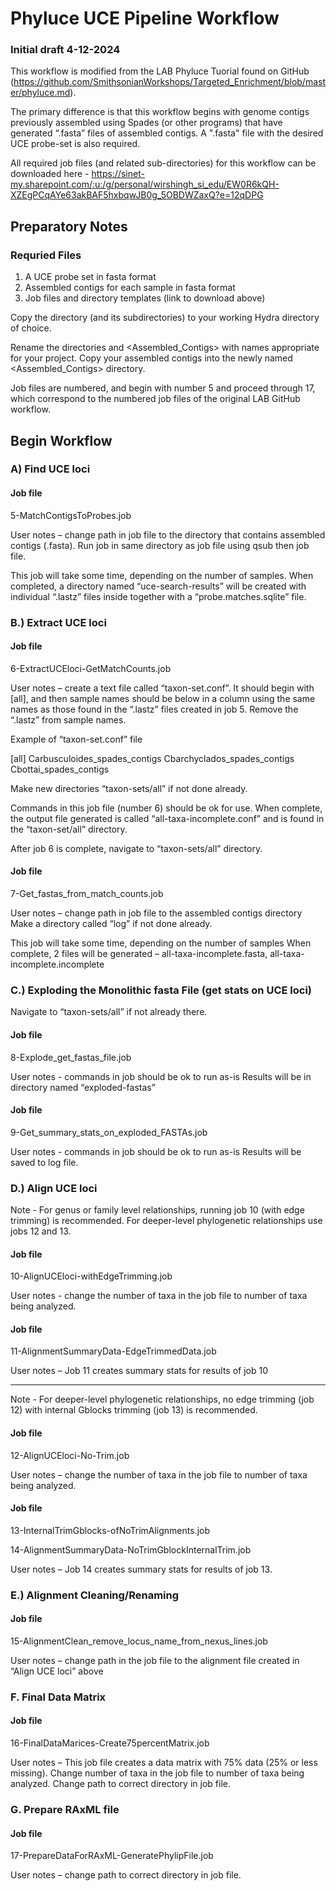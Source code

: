 # Phyluce UCE Pipeline Workflow
### Initial draft 4-12-2024
 
This workflow is modified from the LAB Phyluce Tuorial found on GitHub (https://github.com/SmithsonianWorkshops/Targeted_Enrichment/blob/master/phyluce.md).
 
The primary difference is that this workflow begins with genome contigs previously assembled using Spades (or other programs) that have generated “.fasta” files of assembled contigs. A ".fasta" file with the desired UCE probe-set is also required.
 
All required job files (and related sub-directories) for this workflow can be downloaded here - https://sinet-my.sharepoint.com/:u:/g/personal/wirshingh_si_edu/EW0R6kQH-XZEgPCqAYe63akBAF5hxbqwJB0g_5OBDWZaxQ?e=12qDPG
 
## Preparatory Notes
 
### Requried Files
1. 	A UCE probe set in fasta format
2. 	Assembled contigs for each sample in fasta format
3. 	Job files and directory templates (link to download above)
 
Copy the directory (and its subdirectories) <project> to your working Hydra directory of choice.
 
Rename the directories <project> and <Assembled_Contigs> with names appropriate for your project. Copy your assembled contigs into the newly named <Assembled_Contigs> directory.
 
Job files are numbered, and begin with number 5 and proceed through 17, which correspond to the numbered job files of the original LAB GitHub workflow.
 
 
## Begin Workflow
 
### A) Find UCE loci
 
#### Job file
5-MatchContigsToProbes.job
 
User notes – change path in job file to the directory that contains assembled contigs (.fasta). Run job in same directory as job file using qsub then job file.
 
This job will take some time, depending on the number of samples. When completed, a directory named “uce-search-results” will be created with individual “.lastz” files inside together with a “probe.matches.sqlite” file.
 
 


### B.) Extract UCE loci
 
#### Job file
6-ExtractUCEloci-GetMatchCounts.job
 
User notes – create a text file called “taxon-set.conf”. It should begin with [all], and then sample names should be below in a column using the same names as those found in the “.lastz” files created in job 5. Remove the “.lastz” from sample names.
 
Example of “taxon-set.conf” file
 
[all]
Carbusculoides_spades_contigs
Cbarchyclados_spades_contigs
Cbottai_spades_contigs
 
Make new directories “taxon-sets/all” if not done already.
 
Commands in this job file (number 6) should be ok for use. When complete, the output file generated is called “all-taxa-incomplete.conf” and is found in the “taxon-set/all” directory.
 
After job 6 is complete, navigate to “taxon-sets/all” directory.
 
 
#### Job file
7-Get_fastas_from_match_counts.job
 
User notes – change path in job file to the assembled contigs directory
Make a directory called “log” if not done already.
 
This job will take some time, depending on the number of samples When complete, 2 files will be generated – all-taxa-incomplete.fasta, all-taxa-incomplete.incomplete
 
 
 
### C.) Exploding the Monolithic fasta File (get stats on UCE loci)
 
Navigate to “taxon-sets/all” if not already there.
 
#### Job file
8-Explode_get_fastas_file.job
 
User notes - commands in job should be ok to run as-is
Results will be in directory named “exploded-fastas”
 
#### Job file
9-Get_summary_stats_on_exploded_FASTAs.job
 
User notes - commands in job should be ok to run as-is
Results will be saved to log file.
 
 
### D.) Align UCE loci
 
Note - For genus or family level relationships, running job 10 (with edge trimming) is recommended. For deeper-level phylogenetic relationships use jobs 12 and 13.
 
#### Job file
10-AlignUCEloci-withEdgeTrimming.job
 
User notes - change the number of taxa in the job file to number of taxa being analyzed.
 
#### Job file
11-AlignmentSummaryData-EdgeTrimmedData.job
 
User notes – Job 11 creates summary stats for results of job 10
 
 ---------
 
Note - For deeper-level phylogenetic relationships, no edge trimming (job 12) with internal Gblocks trimming (job 13) is recommended.
 
#### Job file
12-AlignUCEloci-No-Trim.job
 
User notes – change the number of taxa in the job file to number of taxa being analyzed.
 
#### Job file
13-InternalTrimGblocks-ofNoTrimAlignments.job
 
14-AlignmentSummaryData-NoTrimGblockInternalTrim.job
 
User notes – Job 14 creates summary stats for results of job 13.
 

### E.) Alignment Cleaning/Renaming
 
#### Job file
15-AlignmentClean_remove_locus_name_from_nexus_lines.job
 
User notes – change path in the job file to the alignment file created in “Align UCE loci” above
 
### F. Final Data Matrix
 
#### Job file
16-FinalDataMarices-Create75percentMatrix.job
 
User notes – This job file creates a data matrix with 75% data (25% or less missing). Change number of taxa in the job file to number of taxa being analyzed. Change path to correct directory in job file.
 
### G. Prepare RAxML file
 
#### Job file
17-PrepareDataForRAxML-GeneratePhylipFile.job
 
User notes – change path to correct directory in job file.
 
 

